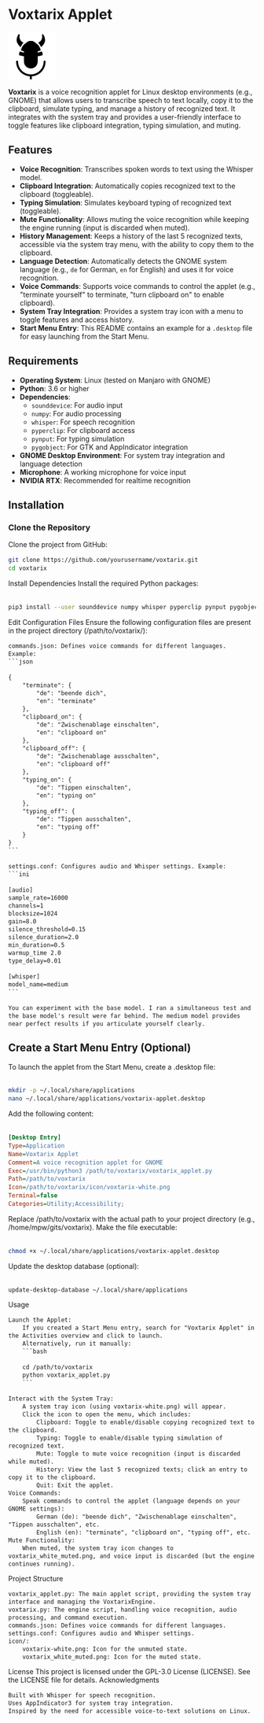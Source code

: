 # Voxtarix Applet

![Voxtarix Icon](icon/voxtarix.png)

**Voxtarix** is a voice recognition applet for Linux desktop environments (e.g., GNOME) that allows users to transcribe speech to text locally, copy it to the clipboard, simulate typing, and manage a history of recognized text. It integrates with the system tray and provides a user-friendly interface to toggle features like clipboard integration, typing simulation, and muting.

## Features

- **Voice Recognition**: Transcribes spoken words to text using the Whisper model.
- **Clipboard Integration**: Automatically copies recognized text to the clipboard (toggleable).
- **Typing Simulation**: Simulates keyboard typing of recognized text (toggleable).
- **Mute Functionality**: Allows muting the voice recognition while keeping the engine running (input is discarded when muted).
- **History Management**: Keeps a history of the last 5 recognized texts, accessible via the system tray menu, with the ability to copy them to the clipboard.
- **Language Detection**: Automatically detects the GNOME system language (e.g., `de` for German, `en` for English) and uses it for voice recognition.
- **Voice Commands**: Supports voice commands to control the applet (e.g., "terminate yourself" to terminate, "turn clipboard on" to enable clipboard).
- **System Tray Integration**: Provides a system tray icon with a menu to toggle features and access history.
- **Start Menu Entry**: This README contains an example for a `.desktop` file for easy launching from the Start Menu.

## Requirements

- **Operating System**: Linux (tested on Manjaro with GNOME)
- **Python**: 3.6 or higher
- **Dependencies**:
  - `sounddevice`: For audio input
  - `numpy`: For audio processing
  - `whisper`: For speech recognition
  - `pyperclip`: For clipboard access
  - `pynput`: For typing simulation
  - `pygobject`: For GTK and AppIndicator integration
- **GNOME Desktop Environment**: For system tray integration and language detection
- **Microphone**: A working microphone for voice input
- **NVIDIA RTX**: Recommended for realtime recognition

## Installation

### Clone the Repository
Clone the project from GitHub:
```bash
git clone https://github.com/yourusername/voxtarix.git
cd voxtarix
```

Install Dependencies
Install the required Python packages:

```bash

pip3 install --user sounddevice numpy whisper pyperclip pynput pygobject
```

Edit Configuration Files
Ensure the following configuration files are present in the project directory (/path/to/voxtarix/):

    commands.json: Defines voice commands for different languages. Example:
    ```json

    {
        "terminate": {
            "de": "beende dich",
            "en": "terminate"
        },
        "clipboard_on": {
            "de": "Zwischenablage einschalten",
            "en": "clipboard on"
        },
        "clipboard_off": {
            "de": "Zwischenablage ausschalten",
            "en": "clipboard off"
        },
        "typing_on": {
            "de": "Tippen einschalten",
            "en": "typing on"
        },
        "typing_off": {
            "de": "Tippen ausschalten",
            "en": "typing off"
        }
    }
    ```

    settings.conf: Configures audio and Whisper settings. Example:
    ```ini

    [audio]
    sample_rate=16000
    channels=1
    blocksize=1024
    gain=8.0
    silence_threshold=0.15
    silence_duration=2.0
    min_duration=0.5
    warmup_time 2.0
    type_delay=0.01

    [whisper]
    model_name=medium
    ```

    You can experiment with the base model. I ran a simultaneous test and the base model's result were far behind. The medium model provides near perfect results if you articulate yourself clearly.

## Create a Start Menu Entry (Optional)
To launch the applet from the Start Menu, create a .desktop file:
```bash

mkdir -p ~/.local/share/applications
nano ~/.local/share/applications/voxtarix-applet.desktop
```

Add the following content:
```ini

[Desktop Entry]
Type=Application
Name=Voxtarix Applet
Comment=A voice recognition applet for GNOME
Exec=/usr/bin/python3 /path/to/voxtarix/voxtarix_applet.py
Path=/path/to/voxtarix
Icon=/path/to/voxtarix/icon/voxtarix-white.png
Terminal=false
Categories=Utility;Accessibility;
```

Replace /path/to/voxtarix with the actual path to your project directory (e.g., /home/mpw/gits/voxtarix).
Make the file executable:
```bash

chmod +x ~/.local/share/applications/voxtarix-applet.desktop
```

Update the desktop database (optional):
```bash

update-desktop-database ~/.local/share/applications
```

Usage

    Launch the Applet:
        If you created a Start Menu entry, search for "Voxtarix Applet" in the Activities overview and click to launch.
        Alternatively, run it manually:
        ```bash

        cd /path/to/voxtarix
        python voxtarix_applet.py
        ```

    Interact with the System Tray:
        A system tray icon (using voxtarix-white.png) will appear.
        Click the icon to open the menu, which includes:
            Clipboard: Toggle to enable/disable copying recognized text to the clipboard.
            Typing: Toggle to enable/disable typing simulation of recognized text.
            Mute: Toggle to mute voice recognition (input is discarded while muted).
            History: View the last 5 recognized texts; click an entry to copy it to the clipboard.
            Quit: Exit the applet.
    Voice Commands:
        Speak commands to control the applet (language depends on your GNOME settings):
            German (de): "beende dich", "Zwischenablage einschalten", "Tippen ausschalten", etc.
            English (en): "terminate", "clipboard on", "typing off", etc.
    Mute Functionality:
        When muted, the system tray icon changes to voxtarix_white_muted.png, and voice input is discarded (but the engine continues running).

Project Structure

    voxtarix_applet.py: The main applet script, providing the system tray interface and managing the VoxtarixEngine.
    voxtarix.py: The engine script, handling voice recognition, audio processing, and command execution.
    commands.json: Defines voice commands for different languages.
    settings.conf: Configures audio and Whisper settings.
    icon/:
        voxtarix-white.png: Icon for the unmuted state.
        voxtarix_white_muted.png: Icon for the muted state.

License
This project is licensed under the GPL-3.0 License (LICENSE). See the LICENSE file for details.
Acknowledgments

    Built with Whisper for speech recognition.
    Uses AppIndicator3 for system tray integration.
    Inspired by the need for accessible voice-to-text solutions on Linux.


